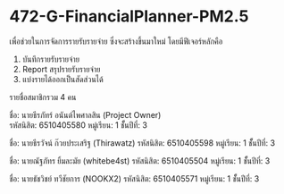 # 472-G-FinancialPlanner-PM2.5
เพื่อช่วยในการจัดการรายรับรายจ่าย ซึ่งจะสร้างขึ้นมาใหม่ โดยมีฟีเจอร์หลักคือ
1. บันทึกรายรับรายจ่าย
2. Report สรุปรายรับรายจ่าย
3. แบ่งรายได้ออกเป็นสัดส่วนได้


รายชื่อสมาชิกรวม 4 คน

ชื่อ:     นายธีรภัทร์ อนันต์ไพศาลสิน (Project Owner)  
รหัสนิสิต: 6510405580
หมู่เรียน:  1
ชัั้นปีที่:   3

ชื่อ:     นายธีรวัจน์ ก๊วยประเสริฐ (Thirawatz)
รหัสนิสิต: 6510405598
หมู่เรียน:  1
ชัั้นปีที่:   3

ชื่อ: นายณัฐภัทร ยิ้มละมัย (whitebe4st)
รหัสนิสิต: 6510405504 
หมู่เรียน:  1
ชัั้นปีที่:   3

ชื่อ: นายธัชวิชย์ ทวีชัยการ (NOOKX2)
รหัสนิสิต: 6510405571
หมู่เรียน:  1
ชัั้นปีที่:   3